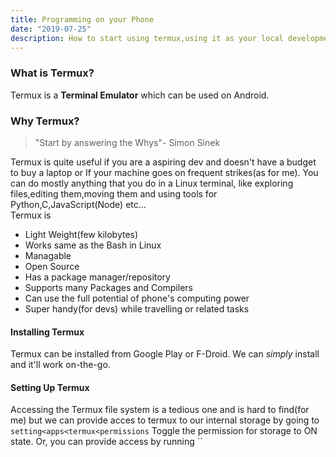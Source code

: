 ```yaml
---
title: Programming on your Phone
date: "2019-07-25"
description: How to start using termux,using it as your local development system with Git,Neovim and your required language packages
---
```

### What is Termux?
Termux is a **Terminal Emulator** which can be used on Android.

### Why Termux?
> "Start by answering the Whys"- Simon Sinek

Termux is quite useful if you are a aspiring dev and doesn't have a budget to buy a laptop or If your machine goes on frequent strikes(as for me). You can do mostly anything that you do in a Linux terminal, like exploring files,editing them,moving them and using tools for Python,C,JavaScript(Node) etc...  
Termux is
- Light Weight(few kilobytes)
- Works same as the Bash in Linux
- Managable
- Open Source
- Has a package manager/repository
- Supports many Packages and Compilers
- Can use the full potential of phone's computing power
- Super handy(for devs) while travelling or related tasks
#### Installing Termux
Termux can be installed from Google Play or F-Droid.
We can *simply* install and it'll work on-the-go.

#### Setting Up Termux
Accessing the Termux file system is a tedious one and is hard to find(for me) but we can provide acces to termux to our internal storage by going to `setting<apps<termux<permissions` Toggle the permission for storage to ON state. Or, you can provide access by running ``
